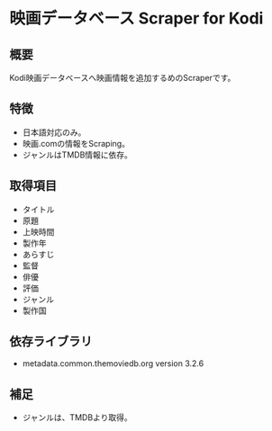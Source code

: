# 映画データベース  Scraper for Kodi

## 概要
Kodi映画データベースへ映画情報を追加するめのScraperです。

## 特徴
 - 日本語対応のみ。
 - 映画.comの情報をScraping。
 - ジャンルはTMDB情報に依存。

## 取得項目
 - タイトル
 - 原題
 - 上映時間
 - 製作年
 - あらすじ
 - 監督
 - 俳優
 - 評価
 - ジャンル
 - 製作国

## 依存ライブラリ
 - metadata.common.themoviedb.org version 3.2.6

## 補足
 - ジャンルは、TMDBより取得。

